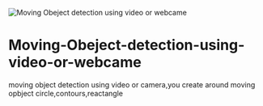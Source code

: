 ![Moving Obeject detection using video or  webcame](https://user-images.githubusercontent.com/91630653/153153659-c5e6793c-e96c-4476-a12b-d2fde2a6bbb7.png)
# Moving-Obeject-detection-using-video-or-webcame
moving object detection using video or camera,you create around moving opbject circle,contours,reactangle
